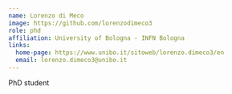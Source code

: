 ```yaml
---
name: Lorenzo di Meco
image: https://github.com/lorenzodimeco3
role: phd
affiliation: University of Bologna - INFN Bologna
links:
  home-page: https://www.unibo.it/sitoweb/lorenzo.dimeco3/en
  email: lorenzo.dimeco3@unibo.it
---
```


PhD student
